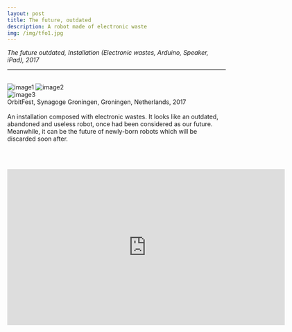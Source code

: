 ```yaml
---
layout: post
title: The future, outdated
description: A robot made of electronic waste
img: /img/tfo1.jpg
---
```


<i>The future outdated, Installation (Electronic wastes, Arduino, Speaker, iPad), 2017</i>

***

<br/>
<div class="img_row">
	<img class="col two" src="{{ site.baseurl }}/img/tfo2.jpg" alt="image1" title="image1"/>
	<img class="col one" src="{{ site.baseurl }}/img/tfo3.JPG" alt="image2" title="image2"/>
</div>
<div>
<img class="col three" src="/img/tfo5.jpg" alt="image3" title="image3"/>
</div>
<div class="col three caption">
	OrbitFest, Synagoge Groningen, Groningen, Netherlands, 2017
</div>

<br/>
An installation composed with electronic wastes. It looks like an outdated, abandoned and useless robot, once had been considered as our future. Meanwhile, it can be the future of newly-born robots which will be discarded soon after.

<br/><br/>
<p align="middle">
<iframe src="https://player.vimeo.com/video/248985117" width="640" height="360" frameborder="0" webkitallowfullscreen mozallowfullscreen allowfullscreen></iframe>
</p>

<br/><br/><br/>
